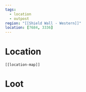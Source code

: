 ```yaml
---
tags:
  - location
  - outpost
region: "[[Shield Wall - Western]]"
location: [7684, 3336]
---
```

# Location
```meta-bind-embed
[[location-map]]
```
# Loot
